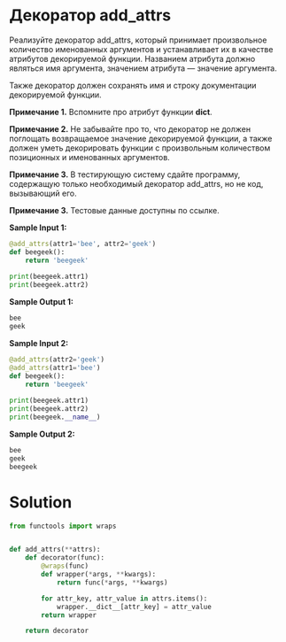 # Декоратор add_attrs
Реализуйте декоратор add_attrs, который принимает произвольное количество именованных аргументов и устанавливает их в качестве атрибутов декорируемой функции. Названием атрибута должно являться имя аргумента, значением атрибута — значение аргумента.

Также декоратор должен сохранять имя и строку документации декорируемой функции.

**Примечание 1.** Вспомните про атрибут функции __dict__.

**Примечание 2.** Не забывайте про то, что декоратор не должен поглощать возвращаемое значение декорируемой функции, а также должен уметь декорировать функции с произвольным количеством позиционных и именованных аргументов.

**Примечание 3.** В тестирующую систему сдайте программу, содержащую только необходимый декоратор add_attrs, но не код, вызывающий его.

**Примечание 3.** Тестовые данные доступны по ссылке.

**Sample Input 1:**
```python
@add_attrs(attr1='bee', attr2='geek')
def beegeek():
    return 'beegeek'
    
print(beegeek.attr1)
print(beegeek.attr2)
```
**Sample Output 1:**
```python
bee
geek
```
**Sample Input 2:**
```python
@add_attrs(attr2='geek')
@add_attrs(attr1='bee')
def beegeek():
    return 'beegeek'
    
print(beegeek.attr1)
print(beegeek.attr2)
print(beegeek.__name__)
```
**Sample Output 2:**
```python
bee
geek
beegeek
```

# Solution
```python
from functools import wraps


def add_attrs(**attrs):
    def decorator(func):
        @wraps(func)
        def wrapper(*args, **kwargs):
            return func(*args, **kwargs)

        for attr_key, attr_value in attrs.items():
            wrapper.__dict__[attr_key] = attr_value
        return wrapper

    return decorator
```